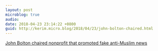 ```yaml
---
layout: post
microblog: true
audio: 
date: 2018-04-23 23:14:22 +0800
guid: http://kerim.micro.blog/2018/04/23/john-bolton-chaired.html
---
```

[John Bolton chaired nonprofit that promoted fake anti-Muslim news](http://www.nbcnews.com/politics/white-house/john-bolton-chaired-anti-muslim-think-tank-n868171)
